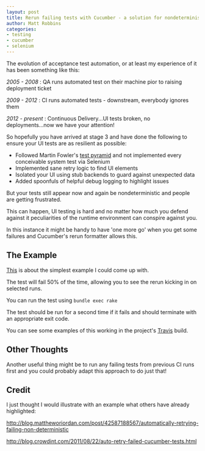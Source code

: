 ```yaml
---
layout: post
title: Rerun failing tests with Cucumber - a solution for nondeterministic UI tests?
author: Matt Robbins
categories:
- testing
- cucumber
- selenium
---
```


The evolution of acceptance test automation, or at least my experience of it has been something like this:

_2005 - 2008_ : QA runs automated test on their machine pior to raising deployment ticket

_2009 - 2012_ : CI runs automated tests - downstream, everybody ignores them

_2012 - present_ : Continuous Delivery...UI tests broken, no deployments...now we have your attention!

So hopefully you have arrived at stage 3 and have done the following to ensure your UI tests are as resilient as possible:

* Followed Martin Fowler's [test pyramid](http://martinfowler.com/bliki/TestPyramid.html) and not implemented every conceivable system test via Selenium
* Implemented sane retry logic to find UI elements
* Isolated your UI using stub backends to guard against unexpected data
* Added spoonfuls of helpful debug logging to highlight issues

But your tests still appear now and again be nondeterministic and people are getting frustrated.

This can happen, UI testing is hard and no matter how much you defend against it peculiarities of the runtime environment can conspire against you.

In this instance it might be handy to have 'one more go' when you get some failures and Cucumber's rerun formatter allows this.

The Example
-----------

[This](https://github.com/mcrmfc/cucumber-rerun-example) is about the simplest example I could come up with.

The test will fail 50% of the time, allowing you to see the rerun kicking in on selected runs.

You can run the test using `bundle exec rake`

The test should be run for a second time if it fails and should terminate with an appropriate exit code.

You can see some examples of this working in the project's [Travis](https://travis-ci.org/mcrmfc/cucumber-rerun-example/builds) build.

Other Thoughts
----------------

Another useful thing might be to run any failing tests from previous CI runs first and you could probably adapt this approach to do just that!

Credit
------

I just thought I would illustrate with an example what others have already highlighted:

<http://blog.mattheworiordan.com/post/42587188567/automatically-retrying-failing-non-deterministic>

<http://blog.crowdint.com/2011/08/22/auto-retry-failed-cucumber-tests.html>


